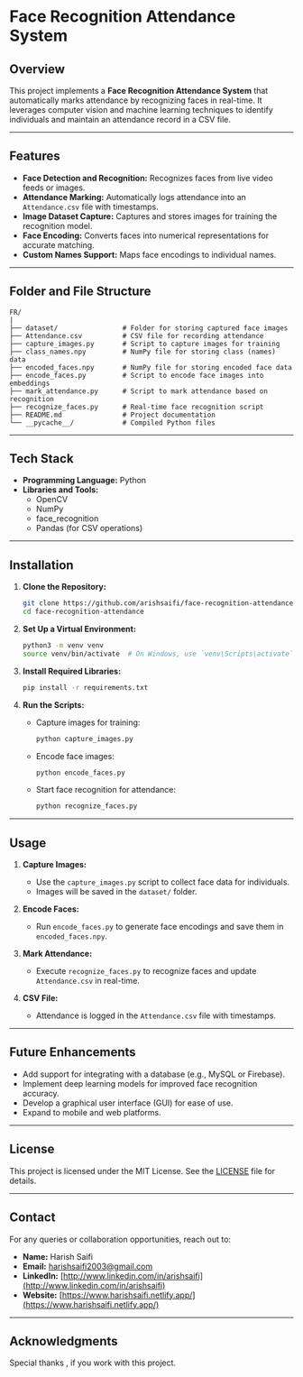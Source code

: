 # Face Recognition Attendance System

## Overview
This project implements a **Face Recognition Attendance System** that automatically marks attendance by recognizing faces in real-time. It leverages computer vision and machine learning techniques to identify individuals and maintain an attendance record in a CSV file.

---

## Features
- **Face Detection and Recognition:** Recognizes faces from live video feeds or images.
- **Attendance Marking:** Automatically logs attendance into an `Attendance.csv` file with timestamps.
- **Image Dataset Capture:** Captures and stores images for training the recognition model.
- **Face Encoding:** Converts faces into numerical representations for accurate matching.
- **Custom Names Support:** Maps face encodings to individual names.

---

## Folder and File Structure
```
FR/
|
├── dataset/                # Folder for storing captured face images
├── Attendance.csv          # CSV file for recording attendance
├── capture_images.py       # Script to capture images for training
├── class_names.npy         # NumPy file for storing class (names) data
├── encoded_faces.npy       # NumPy file for storing encoded face data
├── encode_faces.py         # Script to encode face images into embeddings
├── mark_attendance.py      # Script to mark attendance based on recognition
├── recognize_faces.py      # Real-time face recognition script
├── README.md               # Project documentation
└── __pycache__/            # Compiled Python files
```

---

## Tech Stack
- **Programming Language:** Python
- **Libraries and Tools:**
  - OpenCV
  - NumPy
  - face_recognition
  - Pandas (for CSV operations)

---

## Installation

1. **Clone the Repository:**
   ```bash
   git clone https://github.com/arishsaifi/face-recognition-attendance.git
   cd face-recognition-attendance
   ```

2. **Set Up a Virtual Environment:**
   ```bash
   python3 -m venv venv
   source venv/bin/activate  # On Windows, use `venv\Scripts\activate`
   ```

3. **Install Required Libraries:**
   ```bash
   pip install -r requirements.txt
   ```

4. **Run the Scripts:**
   - Capture images for training:
     ```bash
     python capture_images.py
     ```
   - Encode face images:
     ```bash
     python encode_faces.py
     ```
   - Start face recognition for attendance:
     ```bash
     python recognize_faces.py
     ```

---

## Usage

1. **Capture Images:**
   - Use the `capture_images.py` script to collect face data for individuals.
   - Images will be saved in the `dataset/` folder.

2. **Encode Faces:**
   - Run `encode_faces.py` to generate face encodings and save them in `encoded_faces.npy`.

3. **Mark Attendance:**
   - Execute `recognize_faces.py` to recognize faces and update `Attendance.csv` in real-time.

4. **CSV File:**
   - Attendance is logged in the `Attendance.csv` file with timestamps.

---

## Future Enhancements
- Add support for integrating with a database (e.g., MySQL or Firebase).
- Implement deep learning models for improved face recognition accuracy.
- Develop a graphical user interface (GUI) for ease of use.
- Expand to mobile and web platforms.

---

## License
This project is licensed under the MIT License. See the [LICENSE](LICENSE) file for details.

---

## Contact
For any queries or collaboration opportunities, reach out to:
- **Name:** Harish Saifi
- **Email:** harishsaifi2003@gmail.com
- **LinkedIn:** [http://www.linkedin.com/in/arishsaifi](http://www.linkedin.com/in/arishsaifi)
- **Website:** [https://www.harishsaifi.netlify.app/](https://www.harishsaifi.netlify.app/)

---

## Acknowledgments
Special thanks , if you work with this project.


